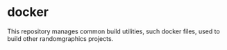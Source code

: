# docker
This repository manages common build utilities, such docker files, used to build other randomgraphics projects.
